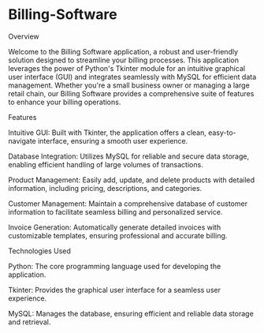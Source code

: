 # Billing-Software
Overview

Welcome to the Billing Software application, a robust and user-friendly solution designed to streamline your billing processes. This application leverages the power of Python's Tkinter module for an intuitive graphical user interface (GUI) and integrates seamlessly with MySQL for efficient data management. Whether you're a small business owner or managing a large retail chain, our Billing Software provides a comprehensive suite of features to enhance your billing operations.

Features

Intuitive GUI: Built with Tkinter, the application offers a clean, easy-to-navigate interface, ensuring a smooth user experience.

Database Integration: Utilizes MySQL for reliable and secure data storage, enabling efficient handling of large volumes of transactions.

Product Management: Easily add, update, and delete products with detailed information, including pricing, descriptions, and categories.

Customer Management: Maintain a comprehensive database of customer information to facilitate seamless billing and personalized service.

Invoice Generation: Automatically generate detailed invoices with customizable templates, ensuring professional and accurate billing.

Technologies Used

Python: The core programming language used for developing the application.

Tkinter: Provides the graphical user interface for a seamless user experience.

MySQL: Manages the database, ensuring efficient and reliable data storage and retrieval.
